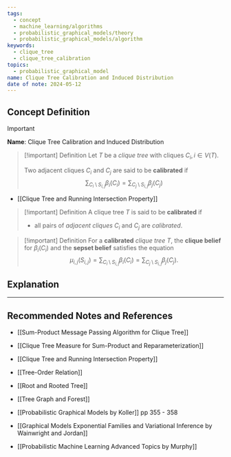 ```yaml
---
tags:
  - concept
  - machine_learning/algorithms
  - probabilistic_graphical_models/theory
  - probabilistic_graphical_models/algorithm
keywords:
  - clique_tree
  - clique_tree_calibration
topics:
  - probabilistic_graphical_model
name: Clique Tree Calibration and Induced Distribution
date of note: 2024-05-12
---
```


## Concept Definition

>[!important]
>**Name**: Clique Tree Calibration and Induced Distribution

>[!important] Definition
>Let $T$ be a *clique tree* with cliques $C_{i}, i\in V(T)$.
>
>Two adjacent cliques $C_{i}$ and $C_{j}$ are said to be **calibrated** if 
>$$
>\sum_{C_{i} \setminus S_{i,j}}\beta_{i}(C_{i}) = \sum_{C_{j} \setminus S_{i,j}}\beta_{j}(C_{j})
>$$
>

- [[Clique Tree and Running Intersection Property]]

>[!important] Definition
>A clique tree $T$ is said to be **calibrated** if 
>- all pairs of *adjacent cliques* $C_{i}$ and $C_{j}$ are *calibrated*.

>[!important] Definition
>For a **calibrated** *clique tree* $T$,  the  **clique belief** for $\beta_{i}(C_{i})$ and the **sepset belief** satisfies the equation $$\mu_{i,j}(S_{i,j}) = \sum_{C_{i} \setminus S_{i,j}}\beta_{i}(C_{i}) = \sum_{C_{j} \setminus S_{i,j}}\beta_{j}(C_{j}).$$


## Explanation





-----------
##  Recommended Notes and References


- [[Sum-Product Message Passing Algorithm for Clique Tree]]
- [[Clique Tree Measure for Sum-Product and Reparameterization]]
- [[Clique Tree and Running Intersection Property]]

- [[Tree-Order Relation]]
- [[Root and Rooted Tree]]
- [[Tree Graph and Forest]]


- [[Probabilistic Graphical Models by Koller]] pp 355 - 358
- [[Graphical Models Exponential Families and Variational Inference by Wainwright and Jordan]]
- [[Probabilistic Machine Learning Advanced Topics by Murphy]]
